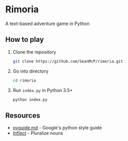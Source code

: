 # Rimoria

A text-based adventure game in Python

## How to play

1. Clone the repository

    ```sh
    git clone https://github.com/SeanMcP/rimoria.git
    ```
2. Go into directory

    ```sh
    cd rimoria
    ```
3. Run `index.py` in Python 3.5+

    ```sh
    python index.py
    ```

## Resources
- [pyguide.md](https://github.com/google/styleguide/blob/gh-pages/pyguide.md) - Google's python style guide
- [Inflect](https://pypi.org/project/inflect/) - Pluralize nouns